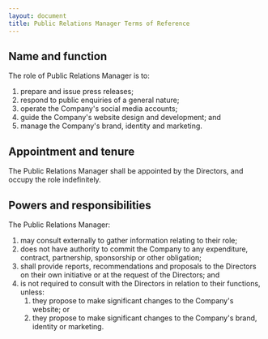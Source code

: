 ```yaml
---
layout: document
title: Public Relations Manager Terms of Reference
---
```


## Name and function

The role of Public Relations Manager is to:

1. prepare and issue press releases;
2. respond to public enquiries of a general nature;
3. operate the Company's social media accounts;
4. guide the Company's website design and development; and
5. manage the Company's brand, identity and marketing.

## Appointment and tenure

The Public Relations Manager shall be appointed by the Directors, and occupy the role indefinitely.

## Powers and responsibilities

The Public Relations Manager:

1. may consult externally to gather information relating to their role;
2. does not have authority to commit the Company to any expenditure, contract, partnership, sponsorship or other obligation;
3. shall provide reports, recommendations and proposals to the Directors on their own initiative or at the request of the Directors; and
4. is not required to consult with the Directors in relation to their functions, unless:
    1. they propose to make significant changes to the Company's website; or
    2. they propose to make significant changes to the Company's brand, identity or marketing.
